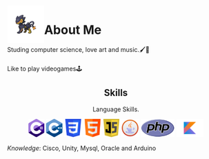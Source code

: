  
<img align='left' src='https://github.com/PachaConJet/PachaConJet/blob/main/Bio/LuxraySprite.gif' width='17%'> 

# About Me
Studing computer science, love art and music.🖌️🎨
 ####
Like to play videogames🕹️
 


<h2 align="center">Skills</h2>
<p align="center">Language Skills.</p>
<p align="center">
 <img src='https://github.com/PachaConJet/PachaConJet/blob/main/Plataforms/C%23.png' height='42px'/>
 <img src='https://github.com/PachaConJet/PachaConJet/blob/main/Plataforms/C%2B%2B.png' height='42px'/>
 <img src='https://github.com/PachaConJet/PachaConJet/blob/main/Plataforms/css.png' height='42px'/>
 <img src='https://github.com/PachaConJet/PachaConJet/blob/main/Plataforms/html.png' height='42px'/>
 <img src='https://github.com/PachaConJet/PachaConJet/blob/main/Plataforms/Javas.png' height='42px'/>
 <img src='https://github.com/PachaConJet/PachaConJet/blob/main/Plataforms/java.png' height='42px'/>
 <img src='https://github.com/PachaConJet/PachaConJet/blob/main/Plataforms/php.png' height='42px'/>
 <img src='https://github.com/PachaConJet/PachaConJet/blob/main/Plataforms/Kotlin.png' height='42px'/>
</p>

*Knowledge*: Cisco, Unity, Mysql, Oracle and Arduino

